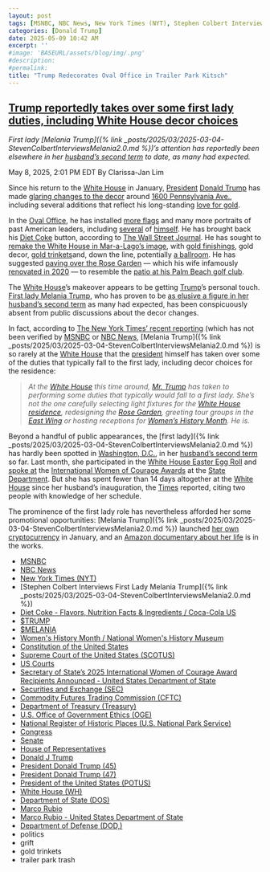 ```yaml
---
layout: post
tags: [MSNBC, NBC News, New York Times (NYT), Stephen Colbert Interviews First Lady Melania Trump, Diet Coke - Flavors Nutrition Facts & Ingredients / Coca-Cola US, $TRUMP, $MELANIA, Women’s History Month / National Women’s History Museum, Constitution of the United States, Supreme Court of the United States (SCOTUS), US Courts, Secretary of State’s 2025 International Women of Courage Award Recipients Announced - United States Department of State, Securities and Exchange (SEC), Commodity Futures Trading Commission (CFTC), Department of Treasury (Treasury), U.S. Office of Government Ethics (OGE), National Register of Historic Places (U.S. National Park Service), Congress, Senate, House of Representatives, Donald J Trump, President Donald Trump (45), President Donald Trump (47), President of the United States (POTUS), White House (WH), Department of State (DOS), Marco Rubio, Marco Rubio - United States Department of State, Department of Defense (DOD), politics, grift, gold trinkets, trailer park trash]
categories: [Donald Trump]
date: 2025-05-09 10:42 AM
excerpt: ''
#image: 'BASEURL/assets/blog/img/.png'
#description:
#permalink:
title: "Trump Redecorates Oval Office in Trailer Park Kitsch"
---
```



## [Trump reportedly takes over some first lady duties, including White House decor choices](https://www.msnbc.com/top-stories/latest/trump-white-house-makeover-decor-gold-melania-first-lady-rcna205554)

*First lady [Melania Trump]({% link _posts/2025/03/2025-03-04-StevenColbertInterviewsMelania2.0.md %})’s attention has reportedly been elsewhere in her [husband’s second term](https://www.whitehouse.gov/administration/donald-j-trump/) to date, as many had expected.*

May 8, 2025, 2:01 PM EDT
By Clarissa-Jan Lim

Since his return to the [White House](https://www.whitehouse.gov/) in January, [President](https://www.whitehouse.gov/) [Donald Trump](https://www.donaldjtrump.com/) has made [glaring changes to the decor](https://www.msnbc.com/rachel-maddow-show/maddowblog/controversies-consternation-team-trump-prioritizes-wall-art-rcna194755) around [1600 Pennsylvania Ave.](https://www.whitehouse.gov/), including several additions that reflect his long-standing [love for gold](https://www.npr.org/2025/04/18/nx-s1-5366630/trump-oval-office-golden-decor-critique).

In the [Oval Office](https://www.whitehouse.gov/), he has installed [more flags](https://www.businessinsider.com/donald-trump-white-house-decor-oval-office-photos-2025-4) and many more portraits of past American leaders, including [several](https://www.usatoday.com/story/news/politics/2025/04/11/white-house-art-trump-assassination-attempt/83048011007/) of [himself](https://x.com/JimmyPatronis/status/1914496818102088047). He has brought back his [Diet Coke](https://www.coca-cola.com/us/en/brands/diet-coke/products) button, according to [The Wall Street Journal](https://www.wsj.com/politics/policy/inside-trumps-oval-officeversion-2-0-9b1da2c8?st=7FYM15&). He has sought to [remake the White House in Mar-a-Lago’s image](https://www.wsj.com/politics/policy/trump-white-house-oval-office-gold-touches-6018016d), with [gold finishings](https://www.newsweek.com/what-are-those-gold-medallions-trump-keeps-adding-oval-office-2069262), gold decor, [gold trinkets](https://www.fastcompany.com/91329575/none-of-the-objects-on-the-oval-office-mantle-were-made-in-the-u-s)and, down the line, potentially [a ballroom](https://www.nbcnews.com/politics/trump-administration/trump-defends-high-cost-military-parade-peanuts-rcna204581). He has suggested [paving over the Rose Garden](https://x.com/Acyn/status/1902507263237222892?) — which his wife infamously [renovated in 2020](https://www.cnn.com/2021/08/14/politics/melania-trump-rose-garden) — to resemble the [patio at his Palm Beach golf club](https://www.nytimes.com/2025/02/14/us/politics/mar-a-lago-trump-grass-rose-garden.html).

The [White House](https://www.whitehouse.gov/)’s makeover appears to be getting [Trump](https://www.donaldjtrump.com/)’s personal touch. [First lady Melania Trump](https://www.msnbc.com/top-stories/latest/melania-trump-official-portrait-white-house-rcna189625), who has proven to be [as elusive a figure in her husband’s second term](https://www.washingtonpost.com/style/power/2025/04/21/white-house-easter-egg-roll-2025/) as many had expected, has been conspicuously absent from public discussions about the decor changes.

In fact, according to [The New York Times’ recent reporting](https://www.nytimes.com/2025/05/07/us/politics/white-house-melania-absence.html) (which has not been verified by [MSNBC](https://www.msnbc.com/) or [NBC News](https://www.nbcnews.com/), [Melania Trump]({% link _posts/2025/03/2025-03-04-StevenColbertInterviewsMelania2.0.md %}) is so rarely at the [White House](https://www.whitehouse.gov/) that the [president](https://www.whitehouse.gov/administration/donald-j-trump/) himself has taken over some of the duties that typically fall to the first lady, including decor choices for the residence:

> *At the [White House](https://www.whitehouse.gov/) this time around, [Mr. Trump](https://www.donaldjtrump.com/) has taken to performing some duties that typically would fall to a first lady. She’s not the one carefully selecting light fixtures for the [White House residence](https://www.whitehouse.gov/), redesigning the [Rose Garden](https://www.whitehouse.gov/), greeting tour groups in the [East Wing](https://www.whitehouse.gov/) or hosting receptions for [Women’s History Month](https://www.womenshistory.org/womens-history/womens-history-month). He is.*

Beyond a handful of public appearances, the [first lady]({% link _posts/2025/03/2025-03-04-StevenColbertInterviewsMelania2.0.md %}) has hardly been spotted in [Washington, D.C.](https://dcgov/), in her [husband’s second term](https://www.whitehouse.gov/) so far. Last month, she participated in the [White House Easter Egg Roll](https://www.msnbc.com/top-stories/latest/trump-white-house-easter-egg-roll-meta-amazon-youtube-sponsors-rcna201987) and [spoke at](https://abcnews.go.com/Politics/melania-trump-honors-women-bring-progress-humanity/story?id=120378743) the [International Women of Courage Awards](https://www.state.gov/secretary-of-states-2025-international-women-of-courage-award-recipients-announced/) at the [State Department](https://www.state.gov/). But she has spent fewer than 14 days altogether at the [White House](https://www.whitehouse.gov/) since her husband’s inauguration, the [Times](https://www.nytimes.com/) reported, citing two people with knowledge of her schedule.

The prominence of the first lady role has nevertheless afforded her some promotional opportunities: [Melania Trump]({% link _posts/2025/03/2025-03-04-StevenColbertInterviewsMelania2.0.md %}) launched [her own cryptocurrency](https://fortune.com/2025/05/07/melania-trump-memecoin-anonymous-traders-100-million-payday/) in January, and an [Amazon documentary about her life](https://www.msnbc.com/top-stories/latest/amazon-melania-trump-documentary-jeff-bezos-rcna186548) is in the works.

- [MSNBC](https://www.msnbc.com/)
- [NBC News](https://www.nbcnews.com/)
- [New York Times (NYT)](https://www.nytimes.com/)
- [Stephen Colbert Interviews First Lady Melania Trump]({% link _posts/2025/03/2025-03-04-StevenColbertInterviewsMelania2.0.md %})
- [Diet Coke - Flavors, Nutrition Facts & Ingredients / Coca-Cola US](https://www.coca-cola.com/us/en/brands/diet-coke/products)
- [$TRUMP](https://gettrumpmemes.com/)
- [$MELANIA](https://melaniameme.com/)
- [Women's History Month / National Women's History Museum](https://www.womenshistory.org/womens-history/womens-history-month)
- [Constitution of the United States](https://constitution.congress.gov/)
- [Supreme Court of the United States (SCOTUS)](https://www.supremecourt.gov/)
- [US Courts](https://www.uscourts.gov/)
- [Secretary of State’s 2025 International Women of Courage Award Recipients Announced - United States Department of State](https://www.state.gov/secretary-of-states-2025-international-women-of-courage-award-recipients-announced/)
- [Securities and Exchange (SEC)](https://www.sec.gov/)
- [Commodity Futures Trading Commission (CFTC)](https://www.cftc.gov/)
- [Department of Treasury (Treasury)](https://home.treasury.gov/)
- [U.S. Office of Government Ethics (OGE)](https://www.oge.gov/)
- [National Register of Historic Places (U.S. National Park Service)](https://www.nps.gov/subjects/nationalregister/index.htm)
- [Congress](https://www.congress.gov/)
- [Senate](https://www.senate.gov/)
- [House of Representatives](https://www.house.gov/)
- [Donald J Trump](https://www.donaldjtrump.com/)
- [President Donald Trump (45)](https://trumpwhitehouse.archives.gov/)
- [President Donald Trump (47)](https://www.whitehouse.gov/administration/donald-j-trump/)
- [President of the United States (POTUS)](https://www.whitehouse.gov/)
- [White House (WH)](https://www.whitehouse.gov/)
- [Department of State (DOS)](https://www.state.gov/)
- [Marco Rubio](https://www.linkedin.com/in/marcorubio16/)
- [Marco Rubio - United States Department of State](https://www.state.gov/biographies/marco-rubio/)
- [Department of Defense (DOD,)](https://www.defense.gov/)
- politics 
- grift
- gold trinkets 
- trailer park trash

